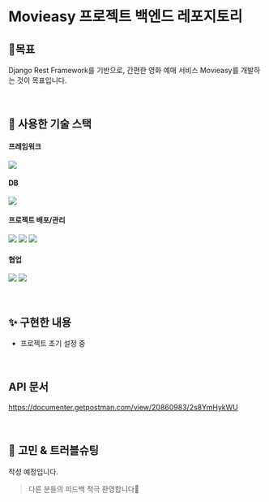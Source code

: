 # Movieasy 프로젝트 백엔드 레포지토리

## 🎯목표

Django Rest Framework를 기반으로, 간편한 영화 예매 서비스 Movieasy를 개발하는 것이 목표입니다.

<br>

## 🔨 사용한 기술 스택
#### 프레임워크
<img src="https://img.shields.io/badge/django-092E20?style=for-the-badge&logo=django&logoColor=white">

#### DB
<img src="https://img.shields.io/badge/postgresql-4169E1?style=for-the-badge&logo=postgresql&logoColor=white">

#### 프로젝트 배포/관리
<img src="https://img.shields.io/badge/github actions-2088FF?style=for-the-badge&logo=githubactions&logoColor=white"> <img src="https://img.shields.io/badge/docker-2496ED?style=for-the-badge&logo=docker&logoColor=white"> <img src="https://img.shields.io/badge/Redis-DC382D?style=for-the-badge&logo=mysql&logoColor=white">

#### 협업
<img src="https://img.shields.io/badge/git-F05032?style=for-the-badge&logo=git&logoColor=white"> <img src="https://img.shields.io/badge/notion-000000?style=for-the-badge&logo=notion&logoColor=white">


<br>

## ✨ 구현한 내용

- 프로젝트 초기 설정 중

<br>

## API 문서

https://documenter.getpostman.com/view/20860983/2s8YmHykWU


<br>

## 🤔 고민 & 트러블슈팅
작성 예정입니다.

> 다른 분들의 피드백 적극 환영합니다🙏
